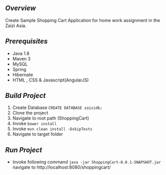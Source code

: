 ## *Overview*
Create Sample Shopping Cart Application for home work assignment in the Zaizi Asia.

## *Prerequisites*
* Java 1.8
* Maven 3
* MySQL
* Spring
* Hibernate
* HTML , CSS & Javascript(AngularJS)

## *Build Project*
1. Create Database ```CREATE DATABASE zaizidb;```
2. Clone the project
3. Navigate to root path (ShoppingCart)
4. Invoke ```bower install```
5. Invoke ```mvn clean install -DskipTests```
6. Navigate to target folder

## *Run Project*
* Invoke following command
```java -jar ShoppingCart-0.0.1-SNAPSHOT.jar```
navigate to http://localhost:8080/shoppingcart/
